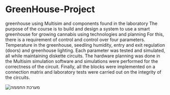 # GreenHouse-Project
greenhouse using Multisim and components found in the laboratory
The purpose of the course is to build and design a system to use a smart greenhouse for growing cannabis using technologies and planning
For this, there is a requirement of control and control over four parameters.
Temperature in the greenhouse, seedling humidity, entry and exit regulation (doors) and greenhouse lighting.
Each parameter was tested and simulated, all while maintaining diskette circuits. The hardware planning was done in the Multisim simulation software and simulations were performed for the correctness of the circuit. Finally, all the blocks were implemented on a connection matrix and laboratory tests were carried out on the integrity of the circuits.

![מערכת החממה](https://user-images.githubusercontent.com/110431487/200134257-17a5200b-b8ed-49d6-839e-b44bee59587d.jpg)

